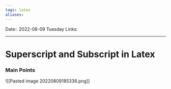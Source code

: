 ```yaml
---
tags: latex
aliases: 
---
```

Date:: 2022-08-09 Tuesday
Links: 
- - -
# Superscript and Subscript in Latex
### Main Points

![[Pasted image 20220809185336.png]]